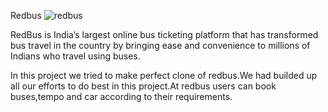 Redbus 
![redbus](https://github.com/afrobug/Redbus-Clone---React-Project---udp3xyg2zv9z/assets/35890805/89ddfd2e-cb34-4fcd-924e-eb6ca51d5233)

RedBus is India’s largest online bus ticketing platform that has transformed bus travel in the country by bringing ease and convenience to millions of Indians who travel using buses.

In this project we tried to make perfect clone of redbus.We had builded up all our efforts to do best in this project.At redbus users can book buses,tempo and car according to their requirements.
